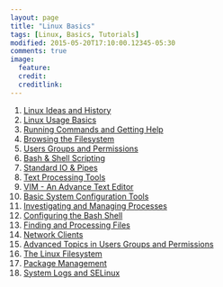 ```yaml
---
layout: page
title: "Linux Basics"
tags: [Linux, Basics, Tutorials]
modified: 2015-05-20T17:10:00.12345-05:30
comments: true
image:
  feature:
  credit:
  creditlink:
---
```



1. <a href="/linux/basics/linux-ideas-and-history/"> Linux Ideas and History </a>
2. <a href="/linux/basics/linux-usage-basics/"> Linux Usage Basics </a>
3. <a href="/linux/basics/running-commands-and-getting-help"> Running Commands and Getting Help</a>
4. <a href="/linux/basics/browsing-the-filesystem/"> Browsing the Filesystem </a>
5. <a href="/linux/basics/users-groups-and-permissions/"> Users Groups and Permissions </a>
6. <a href="/linux/basics/bash-and-shell-scripting/"> Bash & Shell Scripting </a>
7. <a href="/linux/basics/standard-io-and-pipes/"> Standard IO & Pipes </a>
8. <a href="/linux/basics/text-processing-tools"> Text Processing Tools </a>
9. <a href="/linux/basics/vim-an-advance-text-editor/"> VIM - An Advance Text Editor </a>
10. <a href="/linux/basics/basic-system-configuration-tools/"> Basic System Configuration Tools </a>
11. <a href="/linux/basics/investigating-and-managing-processes/"> Investigating and Managing Processes </a>
12. <a href="/linux/basics/configuring-the-bash-shell/"> Configuring the Bash Shell </a>
13. <a href="/linux/basics/finding-and-processing-files/"> Finding and Processing Files </a>
14. <a href="/linux/basics/network-clients/"> Network Clients </a>
15. <a href="/linux/basics/advanced-topics-in-users-groups-and-permissions/"> Advanced Topics in Users Groups and Permissions </a>
16. <a href="/linux/basics/the-linux-filesystem/"> The Linux Filesystem </a>
17. <a href="/linux/basics/package-management/"> Package Management </a>
18. <a href="/linux/basics/system-logs-and-selinux/"> System Logs and SELinux </a>
